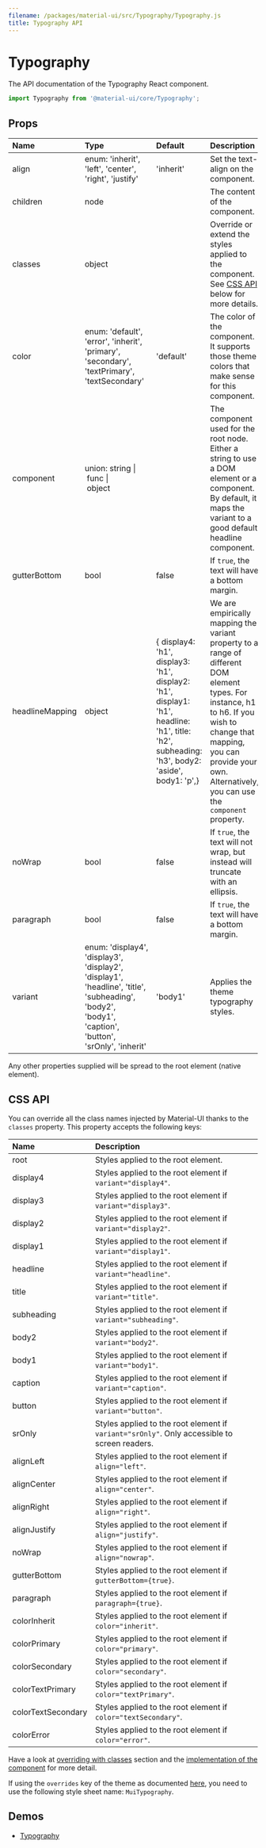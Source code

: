 ```yaml
---
filename: /packages/material-ui/src/Typography/Typography.js
title: Typography API
---
```


<!--- This documentation is automatically generated, do not try to edit it. -->

# Typography

<p class="description">The API documentation of the Typography React component.</p>

```js
import Typography from '@material-ui/core/Typography';
```



## Props

| Name | Type | Default | Description |
|:-----|:-----|:--------|:------------|
| <span class="prop-name">align</span> | <span class="prop-type">enum:&nbsp;'inherit', 'left', 'center', 'right', 'justify'<br> | <span class="prop-default">'inherit'</span> | Set the text-align on the component. |
| <span class="prop-name">children</span> | <span class="prop-type">node |   | The content of the component. |
| <span class="prop-name">classes</span> | <span class="prop-type">object |   | Override or extend the styles applied to the component. See [CSS API](#css-api) below for more details. |
| <span class="prop-name">color</span> | <span class="prop-type">enum:&nbsp;'default', 'error', 'inherit', 'primary', 'secondary', 'textPrimary', 'textSecondary'<br> | <span class="prop-default">'default'</span> | The color of the component. It supports those theme colors that make sense for this component. |
| <span class="prop-name">component</span> | <span class="prop-type">union:&nbsp;string&nbsp;&#124;<br>&nbsp;func&nbsp;&#124;<br>&nbsp;object<br> |   | The component used for the root node. Either a string to use a DOM element or a component. By default, it maps the variant to a good default headline component. |
| <span class="prop-name">gutterBottom</span> | <span class="prop-type">bool | <span class="prop-default">false</span> | If `true`, the text will have a bottom margin. |
| <span class="prop-name">headlineMapping</span> | <span class="prop-type">object | <span class="prop-default">{  display4: 'h1',  display3: 'h1',  display2: 'h1',  display1: 'h1',  headline: 'h1',  title: 'h2',  subheading: 'h3',  body2: 'aside',  body1: 'p',}</span> | We are empirically mapping the variant property to a range of different DOM element types. For instance, h1 to h6. If you wish to change that mapping, you can provide your own. Alternatively, you can use the `component` property. |
| <span class="prop-name">noWrap</span> | <span class="prop-type">bool | <span class="prop-default">false</span> | If `true`, the text will not wrap, but instead will truncate with an ellipsis. |
| <span class="prop-name">paragraph</span> | <span class="prop-type">bool | <span class="prop-default">false</span> | If `true`, the text will have a bottom margin. |
| <span class="prop-name">variant</span> | <span class="prop-type">enum:&nbsp;'display4', 'display3', 'display2', 'display1', 'headline', 'title', 'subheading', 'body2', 'body1', 'caption', 'button', 'srOnly', 'inherit'<br> | <span class="prop-default">'body1'</span> | Applies the theme typography styles. |

Any other properties supplied will be spread to the root element (native element).

## CSS API

You can override all the class names injected by Material-UI thanks to the `classes` property.
This property accepts the following keys:


| Name | Description |
|:-----|:------------|
| <span class="prop-name">root</span> | Styles applied to the root element.
| <span class="prop-name">display4</span> | Styles applied to the root element if `variant="display4"`.
| <span class="prop-name">display3</span> | Styles applied to the root element if `variant="display3"`.
| <span class="prop-name">display2</span> | Styles applied to the root element if `variant="display2"`.
| <span class="prop-name">display1</span> | Styles applied to the root element if `variant="display1"`.
| <span class="prop-name">headline</span> | Styles applied to the root element if `variant="headline"`.
| <span class="prop-name">title</span> | Styles applied to the root element if `variant="title"`.
| <span class="prop-name">subheading</span> | Styles applied to the root element if `variant="subheading"`.
| <span class="prop-name">body2</span> | Styles applied to the root element if `variant="body2"`.
| <span class="prop-name">body1</span> | Styles applied to the root element if `variant="body1"`.
| <span class="prop-name">caption</span> | Styles applied to the root element if `variant="caption"`.
| <span class="prop-name">button</span> | Styles applied to the root element if `variant="button"`.
| <span class="prop-name">srOnly</span> | Styles applied to the root element if `variant="srOnly"`. Only accessible to screen readers.
| <span class="prop-name">alignLeft</span> | Styles applied to the root element if `align="left"`.
| <span class="prop-name">alignCenter</span> | Styles applied to the root element if `align="center"`.
| <span class="prop-name">alignRight</span> | Styles applied to the root element if `align="right"`.
| <span class="prop-name">alignJustify</span> | Styles applied to the root element if `align="justify"`.
| <span class="prop-name">noWrap</span> | Styles applied to the root element if `align="nowrap"`.
| <span class="prop-name">gutterBottom</span> | Styles applied to the root element if `gutterBottom={true}`.
| <span class="prop-name">paragraph</span> | Styles applied to the root element if `paragraph={true}`.
| <span class="prop-name">colorInherit</span> | Styles applied to the root element if `color="inherit"`.
| <span class="prop-name">colorPrimary</span> | Styles applied to the root element if `color="primary"`.
| <span class="prop-name">colorSecondary</span> | Styles applied to the root element if `color="secondary"`.
| <span class="prop-name">colorTextPrimary</span> | Styles applied to the root element if `color="textPrimary"`.
| <span class="prop-name">colorTextSecondary</span> | Styles applied to the root element if `color="textSecondary"`.
| <span class="prop-name">colorError</span> | Styles applied to the root element if `color="error"`.

Have a look at [overriding with classes](/customization/overrides#overriding-with-classes) section
and the [implementation of the component](https://github.com/mui-org/material-ui/tree/master/packages/material-ui/src/Typography/Typography.js)
for more detail.

If using the `overrides` key of the theme as documented
[here](/customization/themes#customizing-all-instances-of-a-component-type),
you need to use the following style sheet name: `MuiTypography`.

## Demos

- [Typography](/style/typography/)

